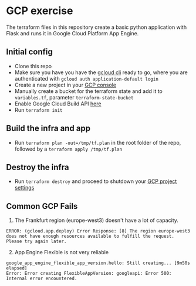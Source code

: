 # GCP exercise

The terraform files in this repository create a basic python application with Flask and runs it in Google Cloud Platform App Engine.

## Initial config

* Clone this repo
* Make sure you have you have the [gcloud cli](https://cloud.google.com/sdk/gcloud/) ready to go, where you are authenticated with `gcloud auth application-default login` 
* Create a new project in your [GCP console](https://console.cloud.google.com)
* Manually create a bucket for the terraform state and add it to `variables.tf`, parameter `terraform-state-bucket`
* Enable Google Cloud Build API [here](https://console.developers.google.com/apis/api/cloudbuild.googleapis.com/overview)
* Run `terraform init`

## Build the infra and app

* Run `terraform plan -out=/tmp/tf.plan` in the root folder of the repo, followed by a `terraform apply /tmp/tf.plan`

## Destroy the infra

* Run `terraform destroy` and proceed to shutdown your [GCP project settings](https://console.cloud.google.com/iam-admin/settings)


## Common GCP Fails

1) The Frankfurt region (europe-west3) doesn't have a lot of capacity. 

```
ERROR: (gcloud.app.deploy) Error Response: [8] The region europe-west3 does not have enough resources available to fulfill the request. Please try again later.
```

2) App Engine Flexible is not very reliable

```
google_app_engine_flexible_app_version.hello: Still creating... [9m50s elapsed]
Error: Error creating FlexibleAppVersion: googleapi: Error 500: Internal error encountered.
```



